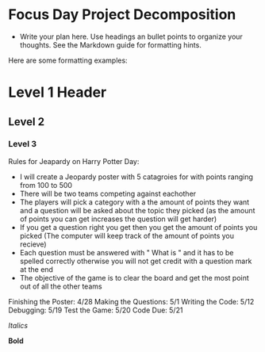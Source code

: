 # Focus Day Project Decomposition

* Write your plan here. Use headings an bullet points to organize your thoughts. See the Markdown guide for formatting hints.

Here are some formatting examples:
# Level 1 Header
## Level 2
### Level 3

Rules for Jeapardy on Harry Potter Day:
  * I will create a Jeopardy poster with 5 catagroies for with points ranging from 100 to 500
  * There will be two teams competing against eachother
  * The players will pick a category with a the amount of points they want and a question will be asked about the topic they       picked (as the amount of points you can get increases the question will get harder) 
  * If you get a question right you get then you get the amount of points you picked (The computer will keep track of the         amount of points you recieve)
  * Each question must be answered with " What is " and it has to be spelled correctly otherwise you will not get credit with     a question mark at the end
  * The objective of the game is to clear the board and get the most point out of all the other teams

 Finishing the Poster: 4/28
 Making the Questions: 5/1
 Writing the Code: 5/12
 Debugging: 5/19
 Test the Game: 5/20
 Code Due: 5/21
 
 *Italics*
 
 **Bold**

